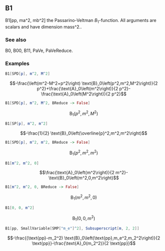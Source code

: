 ##  B1 

B1[pp, ma^2, mb^2] the Passarino-Veltman $B_1$-function. All arguments are scalars and have dimension mass^2..

###  See also 

B0, B00, B11, PaVe, PaVeReduce.

###  Examples 

```mathematica
B1[SPD[p], m^2, M^2]
```

$$-\frac{\left(m^2-M^2+p^2\right) \text{B}_0\left(p^2,m^2,M^2\right)}{2 p^2}+\frac{\text{A}_0\left(m^2\right)}{2 p^2}-\frac{\text{A}_0\left(M^2\right)}{2 p^2}$$

```mathematica
B1[SPD[p], m^2, M^2, BReduce -> False]
```

$$\text{B}_1\left(p^2,m^2,M^2\right)$$

```mathematica
B1[SP[p], m^2, m^2]
```

$$-\frac{1}{2} \text{B}_0\left(\overline{p}^2,m^2,m^2\right)$$

```mathematica
B1[SPD[p], m^2, m^2, BReduce -> False]
```

$$\text{B}_1\left(p^2,m^2,m^2\right)$$

```mathematica
B1[m^2, m^2, 0]
```

$$\frac{\text{A}_0\left(m^2\right)}{2 m^2}-\text{B}_0\left(m^2,0,m^2\right)$$

```mathematica
B1[m^2, m^2, 0, BReduce -> False]
```

$$\text{B}_1\left(m^2,m^2,0\right)$$

```mathematica
B1[0, 0, m^2]
```

$$\text{B}_1\left(0,0,m^2\right)$$

```mathematica
B1[pp, SmallVariable[SMP["m_e"]^2], Subsuperscript[m, 2, 2]]
```

$$-\frac{(\text{pp}-m_2^2) \text{B}_0\left(\text{pp},m_e^2,m_2^2\right)}{2 \text{pp}}-\frac{\text{A}_0(m_2^2)}{2 \text{pp}}$$